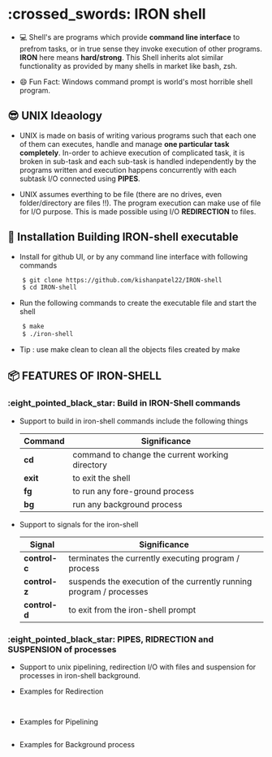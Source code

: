 # :crossed\_swords: IRON shell

* 💻 Shell's are programs which provide **command line interface** to prefrom tasks,
  or in true sense they invoke execution of other programs. **IRON** here means 
  **hard/strong**. This Shell inherits alot similar functionality as provided 
  by many shells in market like bash, zsh. 
 
* 😄 Fun Fact: Windows command prompt is world's most horrible shell program.

## :sunglasses: UNIX Ideaology 

* UNIX is made on basis of writing various programs such that each one of them 
  can executes, handle and manage **one particular task completely**. In-order 
  to achieve execution of complicated task, it is broken in sub-task and each
  sub-task is handled independently by the programs written and execution
  happens concurrently with each subtask I/O connected using **PIPES**.

* UNIX assumes everthing to be file (there are no drives, even folder/directory 
  are files !!). The program execution can make use of file for I/O purpose.
  This is made possible using I/O **REDIRECTION** to files.

## :wrench: Installation Building IRON-shell executable 

* Install for github UI, or by any command line interface with following commands 

```sh
    $ git clone https://github.com/kishanpatel22/IRON-shell
    $ cd IRON-shell
```

* Run the following commands to create the executable file and start the shell

```sh
    $ make
    $ ./iron-shell
```

* Tip : use make clean to clean all the objects files created by make 


## :package: FEATURES OF IRON-SHELL

### :eight\_pointed\_black\_star: Build in IRON-Shell commands 

* Support to build in iron-shell commands include the following things 
    
    |  Command    | Significance                                    |
    |-------------|-------------------------------------------------|
    | **cd**      | command to change the current working directory |
    | **exit**    | to exit the shell                               |
    | **fg**      | to run any fore-ground process                  |
    | **bg**      | run any background process                      |

* Support to signals for the iron-shell 
    
    |  Signal       | Significance                                    |
    |---------------|-------------------------------------------------|
    | **control-c** | terminates the currently executing program / process |
    | **control-z** | suspends the execution of the currently running program / processes |
    | **control-d** | to exit from the iron-shell prompt |

### :eight\_pointed\_black\_star: PIPES, RIDRECTION and SUSPENSION of processes

* Support to unix pipelining, redirection I/O with files and suspension for 
  processes in iron-shell background.

* Examples for Redirection

```sh
      

```

* Examples for Pipelining 

```sh
```


* Examples for Background process 

```sh
```

